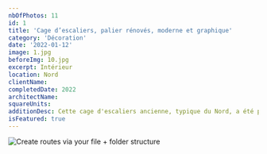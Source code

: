 ```yaml
---
nbOfPhotos: 11
id: 1
title: 'Cage d’escaliers, palier rénovés, moderne et graphique'
category: 'Décoration'
date: '2022-01-12'
image: 1.jpg
beforeImg: 10.jpg
excerpt: Intérieur
location: Nord
clientName:
completedDate: 2022
architectName:
squareUnits:
additionDesc: Cette cage d'escaliers ancienne, typique du Nord, a été poncée peinte et vernie. Le mur principal est couvert d'un papier peint graphique, les couleurs choisies rapellent les carreaux de ciment d'oriqine et permettent la rencontre entre tradition et modernité.
isFeatured: true
---
```


![Create routes via your file + folder structure](1.jpg)
